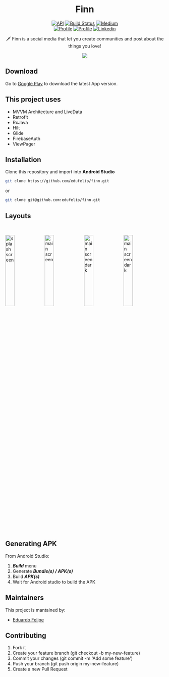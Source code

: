 <h1 align="center">Finn</h1>

<p align="center">
  <a href="https://android-arsenal.com/api?level=24"><img alt="API" src="https://img.shields.io/badge/API-24%2B-brightgreen.svg?style=flat"/></a>
  <a href="https://github.com/edufelip"><img alt="Build Status" src="https://github.com/edufelip/amazing-note/assets/34727187/fb130185-05e9-4c68-9f9c-a0d41fcae499"/></a>
  <a href="https://medium.com/@eduardofelipi"><img alt="Medium" src="https://github.com/edufelip/amazing-note/assets/34727187/494b0020-1436-4bd4-bfef-7123815cf3cb"/></a> <br>
  <a href="https://www.youtube.com/channel/UCYcwwX7nDU_U0FP-TsXMwVg"><img alt="Profile" src="https://github.com/edufelip/amazing-note/assets/34727187/5700e2c9-dac0-4215-8a73-5ed4573cf83c"/></a> 
  <a href="https://github.com/edufelip"><img alt="Profile" src="https://github.com/edufelip/amazing-note/assets/34727187/bcdd0cf0-bafa-4e90-b910-f438304dc169"/></a> 
  <a href="https://www.linkedin.com/in/eduardo-felipe-dev/"><img alt="Linkedin" src="https://img.shields.io/static/v1?label=@linkedin&message=@edu_santos&color=blue"/></a> 
</p>

<p align="center">  
🗡️ Finn is a social media that let you create communities and post about the things you love!
</p>

<p align="center">
<img src="https://github.com/edufelip/finn/assets/34727187/f55b5475-8718-4891-a468-8896ec113a2e"/>
</p>

## Download
Go to [Google Play](https://play.google.com/store/apps/details?id=com.edufelip.finn) to download the latest App version.

## This project uses
* MVVM Architecture and LiveData
* Retrofit
* RxJava
* Hilt
* Glide
* FirebaseAuth
* ViewPager

## Installation
Clone this repository and import into **Android Studio**
```bash
git clone https://github.com/edufelip/finn.git
```
or

```bash
git clone git@github.com:edufelip/finn.git
```

## Layouts
<br>
  <p align="left">
            <img alt="splash screen"
            src="https://github.com/edufelip/finn/assets/34727187/1af2621d-21d5-4e06-a02b-6859336a19d1" width="24%" 
            title="splash screen">
            <img alt="main screen"
            src="https://github.com/edufelip/finn/assets/34727187/828c2285-7e8c-4356-849f-584fa4ba3324" width="24%" 
            title="main screen">
            <img alt="main screen dark"
            src="https://github.com/edufelip/finn/assets/34727187/0ca5cb51-c091-4018-b419-134885950c30" width="24%" 
            title="main screen dark">
            <img alt="main screen dark"
            src="https://github.com/edufelip/finn/assets/34727187/22b9aaea-4ef2-477f-914b-0cd74231bd1c" width="24%" 
            title="main screen dark">

## Generating APK
From Android Studio:
1. ***Build*** menu
2. Generate ***Bundle(s) / APK(s)***
3. Build ***APK(s)***
4. Wait for Android studio to build the APK

## Maintainers
This project is mantained by:
* [Eduardo Felipe](http://github.com/edufelip)

## Contributing

1. Fork it
2. Create your feature branch (git checkout -b my-new-feature)
3. Commit your changes (git commit -m 'Add some feature')
4. Push your branch (git push origin my-new-feature)
5. Create a new Pull Request
